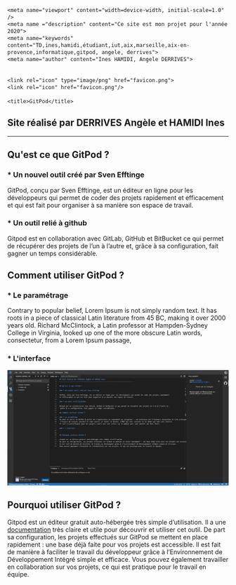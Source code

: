 <head>
	<meta charset="UTF-8" />

	<meta name="viewport" content="width=device-width, initial-scale=1.0" />
	<meta name ="description" content="Ce site est mon projet pour l'année 2020">
	<meta name="keywords" content="TD,ines,hamidi,étudiant,iut,aix,marseille,aix-en-provence,informatique,gitpod, angele, derrives">
	<meta name="author" content="Ines HAMIDI, Angele DERRIVES">

	
	<link rel="icon" type="image/png" href="favicon.png">
	<link rel="icon" href="favicon.png"/>

	<title>GitPod</title>

</head>

## Site réalisé par DERRIVES Angèle et HAMIDI Ines
----------------------------------------------------------------------------------

## Qu'est ce que GitPod ?

### * Un nouvel outil créé par Sven Efftinge

GitPod, conçu par Sven Efftinge, est un éditeur en ligne pour les développeurs qui permet de coder des projets rapidement et efficacement 
et qui est fait pour organiser à sa manière son espace de travail.

### * Un outil relié à github

Gitpod est en collaboration avec GitLab, GitHub et BitBucket ce qui permet de récupérer des projets de l’un à l’autre et, 
grâce à sa configuration, fait gagner un temps considérable.

## Comment utiliser GitPod ?

### * Le paramétrage  

Contrary to popular belief, Lorem Ipsum is not simply random text. 
It has roots in a piece of classical Latin literature from 45 BC, making it over 2000 years old. 
Richard McClintock, a Latin professor at Hampden-Sydney College in Virginia, 
looked up one of the more obscure Latin words, consectetur, from a Lorem Ipsum passage, 

### * L'interface

![interface](interface.png)

## Pourquoi utiliser GitPod ?

Gitpod est un éditeur gratuit auto-hébergée très simple d’utilisation. 
Il a une [documentation](https://www.gitpod.io/docs/) très claire et utile pour découvrir et utiliser cet outil.
De part sa configuration, les projets effectués sur GitPod se mettent en place rapidement : une base déjà faite pour vos projets est accessible. 
Il est fait de manière à faciliter le travail du développeur grâce à l’Environnement de Développement Intégré simple et efficace. 
Vous pouvez également travailler en collaboration sur vos projets, ce qui est pratique pour le travail en équipe.

